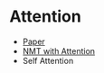 # Attention
- [Paper](https://arxiv.org/pdf/1706.03762.pdf)
- [NMT with Attention](https://jalammar.github.io/visualizing-neural-machine-translation-mechanics-of-seq2seq-models-with-attention/)
- Self Attention
